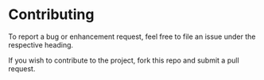 # Contributing
To report a bug or enhancement request, feel free to file an issue under the respective heading.

If you wish to contribute to the project, fork this repo and submit a pull request. 
